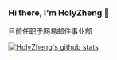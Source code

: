 ### Hi there, I'm HolyZheng 👋
目前任职于网易邮件事业部

[![HolyZheng's github stats](https://github-readme-stats.vercel.app/api?username=HolyZheng)](https://github.com/anuraghazra/github-readme-stats)
